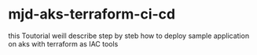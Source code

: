 # mjd-aks-terraform-ci-cd
this Toutorial weill describe step by steb how to deploy sample application on aks with terraform as IAC tools
